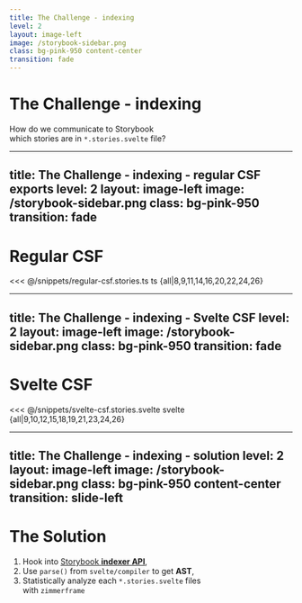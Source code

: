 ```yaml
---
title: The Challenge - indexing
level: 2
layout: image-left
image: /storybook-sidebar.png
class: bg-pink-950 content-center
transition: fade
---
```


<div class="ml-2">

<h1 class="!text-4xl">
The Challenge - <strong>indexing</strong>
</h1>

<p class="text-xl !leading-snug font-serif">
How do we communicate to <logos-storybook-icon /> Storybook<br>
which stories are in <code>*.stories.svelte</code> file?
</p>

</div>

---
title: The Challenge - indexing - regular CSF exports
level: 2
layout: image-left
image: /storybook-sidebar.png
class: bg-pink-950
transition: fade
---

<h1 class="!text-xl !mb-2">
<logos-typescript-icon /> Regular CSF
</h1>

<<< @/snippets/regular-csf.stories.ts ts {all|8,9,11,14,16,20,22,24,26}

<v-click at="1">

<v-drag-arrow class="color-secondary" pos="504,475,-322,-23"/>
<v-drag-arrow class="color-secondary" pos="524,204,-364,85"/>
<v-drag-arrow class="color-secondary" pos="502,404,-296,0"/>

</v-click>

---
title: The Challenge - indexing - Svelte CSF
level: 2
layout: image-left
image: /storybook-sidebar.png
class: bg-pink-950
transition: fade
---

<h1 class="!text-xl !mb-2">
<logos-svelte-icon /> Svelte CSF
</h1>

<<< @/snippets/svelte-csf.stories.svelte svelte {all|9,10,12,15,18,19,21,23,24,26}

---
title: The Challenge - indexing - solution
level: 2
layout: image-left
image: /storybook-sidebar.png
class: bg-pink-950 content-center
transition: slide-left
---

<div class="ml-4">

<h1>
The Solution
</h1>

<div class="justify-self-center font-serif">

<v-clicks>

1. Hook into <logos-storybook-icon /> <a href="https://storybook.js.org/docs/api/main-config/main-config-indexers">Storybook <strong>indexer API</strong></a>,
2. Use `parse()` from <logos-svelte-icon /> `svelte/compiler` to get **AST**,
3. Statistically analyze each `*.stories.svelte` files<br>
   with <logos-npm-icon /> `zimmerframe`

</v-clicks>

</div>

</div>
